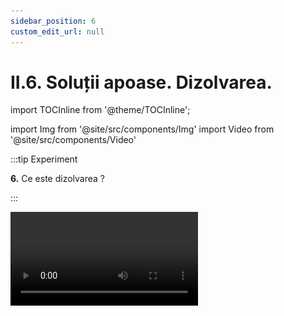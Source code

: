 ```yaml
---
sidebar_position: 6
custom_edit_url: null
---
```


# II.6. Soluții apoase. Dizolvarea.


import TOCInline from '@theme/TOCInline';

<TOCInline toc={toc} />



import Img from '@site/src/components/Img'
import Video from '@site/src/components/Video'




:::tip Experiment

**6.** Ce este dizolvarea ?

:::

<Video src="https://www.youtube.com/embed/1ccsv5-kk1E" />


**Materiale necesare:** pahar, apă, linguriță, sare extrafină.


**Descrierea experimentului:** 

- Într-un pahar pune câteva cristale de sare fină și amestecă cu lingurița. 
- Explică ce tip de amestec ai obținut și ce fel de fenomen (fizic/chimic) a avut loc.  


:::note Observaţie

Se observă în scurt timp cum cristalele parcă dispar și nu se mai văd în apă.

:::



**Concluzia experimentului:**

S-a obținut un amestec omogen în urma unui fenomen fizic. 







:::important Definiţie

**Dizolvarea** este fenomenul fizic în urma căruia o substanță se răspândește uniform printre particulele altei substanțe, rezultând un amestec omogen. 

:::


Dizolvarea este o consecință a fenomenului fizic numit **difuzie** - de amestecare a două substanțe de la sine (fără intervenție din afară). La dizolvare intervenim din afară prin amestecare pentru a grăbi amestecarea.


:::important Definiţie

**Soluția** este amestecul omogen de substanțe obținut în urma dizolvării. 

:::



:::important

#### Soluția este formată din două componente:

1)	**Dizolvat (solvat, solut)** este substanța în cantitate mai mică. Exemple: sarea, zahărul, piatra vânătă.

2)	**Dizolvant (solvent)** este substanța în cantitate mai mare. Exemple: apa, alcoolul, eterul, benzina, acetona.
 

:::


:::important Definiţie

Soluțiile în care dizolvantul este apa (cel mai utilizat dizolvant) se numesc **soluții apoase**. 

:::


<br></br>
<br></br>


:::tip Experiment

**7.** Conservarea masei unei soluții

:::

<Video src="https://www.youtube.com/embed/C5Qon6rqYvk" />


**Materiale necesare:** pahar, apă, linguriță, sare fină, cântar.


**Descrierea experimentului:** 

- Cântărește 5g de sare fină.
- Măsoară cu cilindrul gradat 50 mL apă distilată, care cântărește 50g.
- Amestecă sarea cu apa până la dizolvare și apoi cântărește soluția obținută.
- Compară masa totală a componentelor cu masa soluției. 

- Ce observi?


:::note Observaţie

Masa soluției = m<sub>s</sub> = m<sub>sare</sub> + m<sub>apă</sub> 

:::



**Concluzia experimentului:**

Masa soluției este egală cu suma maselor dizolvatului și a dizolvantului. 






:::important Definiţie

**Masele componentelor unei soluții se conservă (rămân aceleași).** 

:::

#### Exemple de cele mai cunoscute soluții:

<Img className="img-responsive4"  src="chimie/clasa7/capitolul2/2_6_Poza1_TabelCuCeleMaiCunoscuteSolutii.jpg" width="1000" height="676" />

<br></br>
<br></br>


#### Zeama bordeleză 

Este un pesticid cu acțiune fungicidă și algicidă. Se folosește pentru protejarea unor pomi fructiferi, printre care piersicii, caișii, prunii sau merii, dar și a viței de vie, a căpșunilor, cât și a unor legume – cartofi și roșii, de pildă. Pentru a prepara 100 de litri de zeamă bordeleză, cantitate suficientă pentru un hectar de vie pe rod, ai nevoie de: 1 kilogram de piatră vânătă, 1 kilogram de var stins, 100 de litri de apă.

<Img className="img-responsive4" src="chimie/clasa7/capitolul2/2_6_Poza2_PozaZeamaBordeleza.jpg" width="1000" height="768" />


<br></br>
<br></br>


#### Apa oxigenată
  
Este folosită ca cicatrizant, decolorant, antiseptic, hemostatic local.

<Img className="img-responsive4" src="chimie/clasa7/capitolul2/2_6_Poza3_PozaApaOxigenata.jpg" width="1000" height="625" />

<br></br>
<br></br>


#### Tincturile 

Sunt soluții în care solventul este alcoolul (ex tinctură de iod, tinctură de propolis etc.).

<Img className="img-responsive4" src="chimie/clasa7/capitolul2/2_6_Poza4_PozaTincturaIod.jpg" width="1000" height="484" />

<br></br>
<br></br>



#### Oțetul (lat. acetis) 

Este acid acetic diluat în apă (3–9%), cu gust acru, produs prin fermentarea naturală acetică a vinului sau a sucului de mere.

<Img className="img-responsive4" src="chimie/clasa7/capitolul2/2_6_Poza5_PozaOtet.jpg" width="1000" height="838" />



<br></br>
<br></br>




:::tip Experiment

**8.** Factorii care influențează viteza de dizolvare a unei substanțe

:::

<Video src="https://www.youtube.com/embed/BLwEiWPuXQA" />


**Materiale necesare:** sare grunjoasă, sare extrafină, cântar, spirtieră, trepied, baghetă, pahare Berzelius, sită, cilindru gradat, cronometru.



:::warning

Acest experiment se efectuează numai în prezența unui adult!

Când lucrezi cu surse de foc ai grijă să ai părul strâns și să nu porți haine cu mâneci largi! Atenție când lucrezi cu apă caldă să nu te arzi!


 
  
:::


**Descrierea experimentului:** 

- În 2 pahare pune câte 20 mL apă și adaugă în fiecare 5 g sare grunjoasă, respectiv sare extrafină. 

- Amestecă și cronometrează timpul de dizolvare în fiecare caz.

- Ce observi?


:::note Observaţie

Dizolvarea are loc mai repede dacă dizolvatul are un grad mai mare de fărâmițare (suprafața de contact este mai mare și particulele sunt mai mici). 

:::



- În 2 pahare pune câte 20 mL apă și adaugă în fiecare 5 g sare extrafină. 
- Primul pahar pune-l pe sită și trepied, la încălzire.
- Cronometrează timpul de dizolvare în fiecare caz.


- Ce observi?


:::note Observaţie

Dizolvarea are loc mai repede la temperaturi mai mari. 

:::



- În 2 pahare pune câte 20 mL apă și adaugă în fiecare 5 g sare extrafină. 
- Primul pahar agită-l cu o baghetă, iar pe al doilea nu îl agita.
- Cronometrează timpul de dizolvare în fiecare caz.

- Ce observi?


:::note Observaţie

Dizolvarea are loc mai repede dacă se agită componenții amestecului. 

:::


**Concluzia experimentului:**

#### Factorii care grăbesc dizolvarea unui solid într-un lichid sunt:

- dimensiune cât mai mică a particulelor (cristalelor)
- temperatură mai mare 
- agitarea componentelor.
 



<br></br>
<br></br>


## II.6.1. Aplică ce ai învăţat în legătură cu Soluțiile apoase şi Dizolvarea.



:::caution Temă

**1.** Patru pahare identice conțin fiecare câte 100 mL de apă. Se adaugă 10 g de zahăr în fiecare pahar.Tabelul prezintă informații despre fiecare pahar. 

<Img className="img-responsive4" src="chimie/clasa7/capitolul2/2_6_Poza6_TabelTema1.jpg" width="1000" height="176" />

Aranjează paharele în funcție de viteza de dizolvare a zahărului, de la cel mai rapid la cel mai lent. Explică răspunsul!

:::












